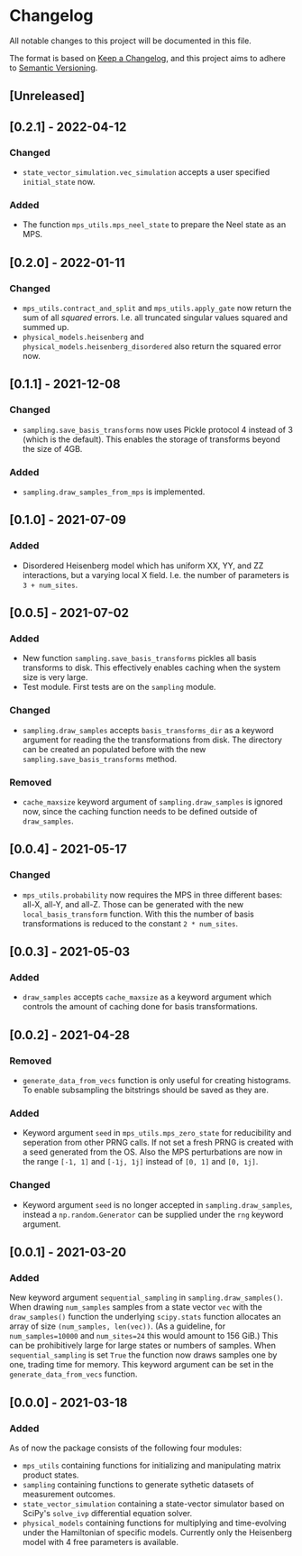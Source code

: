 # Changelog
All notable changes to this project will be documented in this file.

The format is based on [Keep a Changelog](https://keepachangelog.com/en/1.0.0/),
and this project aims to adhere to [Semantic Versioning](https://semver.org/spec/v2.0.0.html).

## [Unreleased]

## [0.2.1] - 2022-04-12
### Changed
- `state_vector_simulation.vec_simulation` accepts a user specified `initial_state` now.
### Added
- The function `mps_utils.mps_neel_state` to prepare the Neel state as an MPS.

## [0.2.0] - 2022-01-11
### Changed
- `mps_utils.contract_and_split` and `mps_utils.apply_gate` now return the sum of all _squared_ errors.
I.e. all truncated singular values squared and summed up.
- `physical_models.heisenberg` and `physical_models.heisenberg_disordered` also return the squared
error now.

## [0.1.1] - 2021-12-08
### Changed
- `sampling.save_basis_transforms` now uses Pickle protocol 4 instead of 3 (which is the default).
This enables the storage of transforms beyond the size of 4GB.
### Added
- `sampling.draw_samples_from_mps` is implemented.

## [0.1.0] - 2021-07-09
### Added
- Disordered Heisenberg model which has uniform XX, YY, and ZZ interactions, but a varying local X field.
I.e. the number of parameters is `3 + num_sites`.

## [0.0.5] - 2021-07-02
### Added
- New function `sampling.save_basis_transforms` pickles all basis transforms to disk. This effectively
enables caching when the system size is very large.
- Test module. First tests are on the `sampling` module.
### Changed
- `sampling.draw_samples` accepts `basis_transforms_dir` as a keyword argument for reading the
the transformations from disk. The directory can be created an populated before with the new
`sampling.save_basis_transforms` method.
### Removed
- `cache_maxsize` keyword argument of `sampling.draw_samples` is ignored now, since the caching
function needs to be defined outside of `draw_samples`.

## [0.0.4] - 2021-05-17
### Changed
- `mps_utils.probability` now requires the MPS in three different bases: all-X, all-Y, and all-Z.
Those can be generated with the new `local_basis_transform` function. With this the number of basis
transformations is reduced to the constant `2 * num_sites`.

## [0.0.3] - 2021-05-03
### Added
- `draw_samples` accepts `cache_maxsize` as a keyword argument which controls the amount of caching
done for basis transformations.

## [0.0.2] - 2021-04-28
### Removed
- `generate_data_from_vecs` function is only useful for creating histograms. To enable subsampling
the bitstrings should be saved as they are.
### Added
- Keyword argument `seed` in `mps_utils.mps_zero_state` for reducibility and seperation from other
PRNG calls. If not set a fresh PRNG is created with a seed generated from the OS. Also the MPS
perturbations are now in the range `[-1, 1]` and `[-1j, 1j]` instead of `[0, 1]` and `[0, 1j]`.
### Changed
- Keyword argument `seed` is no longer accepted in `sampling.draw_samples`, instead a `np.random.Generator`
can be supplied under the `rng` keyword argument.

## [0.0.1] - 2021-03-20
### Added
New keyword argument `sequential_sampling` in `sampling.draw_samples()`.
When drawing `num_samples` samples from a state vector `vec` with the `draw_samples()`
function the underlying `scipy.stats` function allocates an array of size `(num_samples, len(vec))`.
(As a guideline, for `num_samples=10000` and `num_sites=24` this would amount to 156 GiB.)
This can be prohibitively large for large states or numbers of samples.
When `sequential_sampling` is set `True` the function now draws samples one by one, trading time for
memory.
This keyword argument can be set in the `generate_data_from_vecs` function.

## [0.0.0] - 2021-03-18
### Added
As of now the package consists of the following four modules:
- `mps_utils` containing functions for initializing and manipulating matrix product states.
- `sampling` containing functions to generate sythetic datasets of measurement outcomes.
- `state_vector_simulation` containing a state-vector simulator based on SciPy's `solve_ivp`
differential equation solver.
- `physical_models` containing functions for multiplying and time-evolving under the Hamiltonian
of specific models. Currently only the Heisenberg model with 4 free parameters is available.